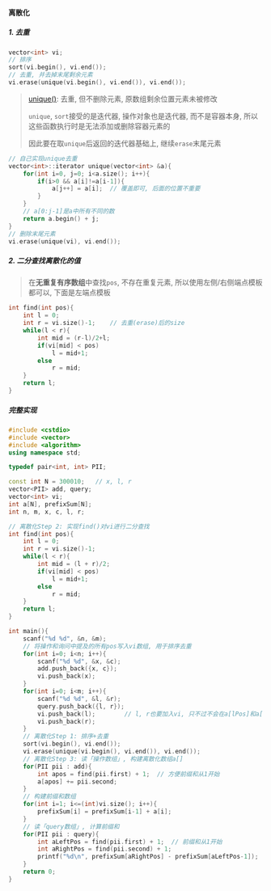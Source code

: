 #### 离散化

##### 1. 去重

```CPP
vector<int> vi;
// 排序
sort(vi.begin(), vi.end());
// 去重, 并去掉末尾剩余元素
vi.erase(unique(vi.begin(), vi.end()), vi.end());
```

> [unique()](https://blog.csdn.net/hhmy77/article/details/82902389): 去重, 但不删除元素, 原数组剩余位置元素未被修改
> 
> `unique`, `sort`接受的是迭代器, 操作对象也是迭代器, 而不是容器本身, 所以这些函数执行时是无法添加或删除容器元素的
> 
> 因此要在取`unique`后返回的迭代器基础上, 继续`erase`末尾元素

```CPP
// 自己实现unique去重
vector<int>::iterator unique(vector<int> &a){
    for(int i=0, j=0; i<a.size(); i++){
        if(i>0 && a[i]!=a[i-1]){
            a[j++] = a[i];  // 覆盖即可, 后面的位置不重要
        }
    }
    // a[0:j-1]是a中所有不同的数
    return a.begin() + j;
}
// 删除末尾元素
vi.erase(unique(vi), vi.end());
```


##### 2. 二分查找离散化的值

> 在**无重复有序数组**中查找`pos`, 不存在重复元素, 所以使用左侧/右侧端点模板都可以, 下面是左端点模板

```CPP
int find(int pos){
    int l = 0;
    int r = vi.size()-1;    // 去重(erase)后的size
    while(l < r){
        int mid = (r-l)/2+l;
        if(vi[mid] < pos)
            l = mid+1;
        else
            r = mid;
    }
    return l;
}
```


##### 完整实现
```CPP
#include <cstdio>
#include <vector>
#include <algorithm>
using namespace std;

typedef pair<int, int> PII;

const int N = 300010;   // x, l, r
vector<PII> add, query;
vector<int> vi;
int a[N], prefixSum[N];
int n, m, x, c, l, r;

// 离散化Step 2: 实现find()对vi进行二分查找
int find(int pos){
    int l = 0;
    int r = vi.size()-1;
    while(l < r){
        int mid = (l + r)/2;
        if(vi[mid] < pos)
            l = mid+1;
        else
            r = mid;
    }
    return l;
}

int main(){
    scanf("%d %d", &n, &m);
    // 将操作和询问中提及的所有pos写入vi数组, 用于排序去重
    for(int i=0; i<n; i++){
        scanf("%d %d", &x, &c);
        add.push_back({x, c});
        vi.push_back(x);
    }
    for(int i=0; i<m; i++){
        scanf("%d %d", &l, &r);
        query.push_back({l, r});
        vi.push_back(l);        // l, r也要加入vi, 只不过不会在a[lPos]和a[rPos]上加值而已
        vi.push_back(r);
    }
    // 离散化Step 1: 排序+去重
    sort(vi.begin(), vi.end());
    vi.erase(unique(vi.begin(), vi.end()), vi.end());
    // 离散化Step 3: 读「操作数组」, 构建离散化数组a[]
    for(PII pii : add){
        int apos = find(pii.first) + 1;  // 方便前缀和从1开始
        a[apos] += pii.second;
    }
    // 构建前缀和数组
    for(int i=1; i<=(int)vi.size(); i++){
        prefixSum[i] = prefixSum[i-1] + a[i];
    }
    // 读「query数组」, 计算前缀和
    for(PII pii : query){
        int aLeftPos = find(pii.first) + 1;  // 前缀和从1开始
        int aRightPos = find(pii.second) + 1;
        printf("%d\n", prefixSum[aRightPos] - prefixSum[aLeftPos-1]);
    }
    return 0;
}
```
